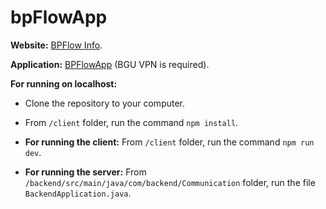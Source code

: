 # bpFlowApp
**Website:** [BPFlow Info](https://shirmarko3.wixsite.com/bpflow).

**Application:** [BPFlowApp](http://132.72.116.73:48400/) (BGU VPN is required).

**For running on localhost:**

- Clone the repository to your computer.
- From `/client` folder, run the command `npm install`. 
    
- **For running the client:** From `/client` folder, run the command `npm run dev`.
- **For running the server:** From `/backend/src/main/java/com/backend/Communication` folder,
run the file `BackendApplication.java`.
    
